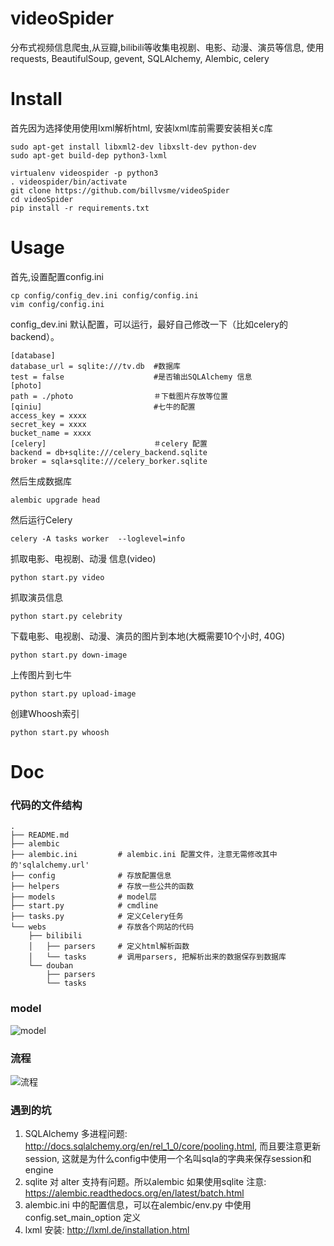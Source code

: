 # videoSpider
分布式视频信息爬虫,从豆瓣,bilibili等收集电视剧、电影、动漫、演员等信息,
使用requests, BeautifulSoup, gevent, SQLAlchemy, Alembic, celery

# Install
首先因为选择使用使用lxml解析html,  安装lxml库前需要安装相关c库
```
sudo apt-get install libxml2-dev libxslt-dev python-dev
sudo apt-get build-dep python3-lxml
```
```
virtualenv videospider -p python3
. videospider/bin/activate
git clone https://github.com/billvsme/videoSpider
cd videoSpider
pip install -r requirements.txt
```
# Usage
首先,设置配置config.ini
```
cp config/config_dev.ini config/config.ini
vim config/config.ini
```
config_dev.ini 默认配置，可以运行，最好自己修改一下（比如celery的backend）。
```
[database]
database_url = sqlite:///tv.db  #数据库
test = false                    #是否输出SQLAlchemy 信息
[photo]
path = ./photo                  ＃下载图片存放等位置
[qiniu]                         #七牛的配置
access_key = xxxx              
secret_key = xxxx
bucket_name = xxxx
[celery]                        ＃celery 配置
backend = db+sqlite:///celery_backend.sqlite     
broker = sqla+sqlite:///celery_borker.sqlite
```
然后生成数据库
```
alembic upgrade head
```
然后运行Celery
```
celery -A tasks worker  --loglevel=info
```
抓取电影、电视剧、动漫 信息(video)
```
python start.py video
```
抓取演员信息
```
python start.py celebrity
```
下载电影、电视剧、动漫、演员的图片到本地(大概需要10个小时, 40G)
```
python start.py down-image
```
上传图片到七牛
```
python start.py upload-image
```
创建Whoosh索引
```
python start.py whoosh
```
# Doc

### 代码的文件结构
```
.
├── README.md
├── alembic
├── alembic.ini         # alembic.ini 配置文件，注意无需修改其中的'sqlalchemy.url'
├── config              # 存放配置信息
├── helpers             # 存放一些公共的函数 
├── models              # model层
├── start.py            # cmdline
├── tasks.py            # 定义Celery任务
└── webs                # 存放各个网站的代码
    ├── bilibili
    │   ├── parsers     # 定义html解析函数
    │   └── tasks       # 调用parsers, 把解析出来的数据保存到数据库
    └── douban
        ├── parsers
        └── tasks

```

### model
![model](http://7xqumk.com1.z0.glb.clouddn.com/%40%2Freadme%2Ftv-s_model.png)

### 流程
![流程](http://7xqumk.com1.z0.glb.clouddn.com/%40%2Freadme%2Ftv-s.png)

### 遇到的坑
1. SQLAlchemy 多进程问题: http://docs.sqlalchemy.org/en/rel_1_0/core/pooling.html, 而且要注意更新session, 这就是为什么config中使用一个名叫sqla的字典来保存session和engine
2. sqlite 对 alter 支持有问题。所以alembic 如果使用sqlite 注意: https://alembic.readthedocs.org/en/latest/batch.html
3. alembic.ini 中的配置信息，可以在alembic/env.py 中使用config.set_main_option 定义
4. lxml 安装: http://lxml.de/installation.html
